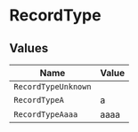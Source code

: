 # RecordType


## Values

| Name                | Value               |
| ------------------- | ------------------- |
| `RecordTypeUnknown` |                     |
| `RecordTypeA`       | a                   |
| `RecordTypeAaaa`    | aaaa                |